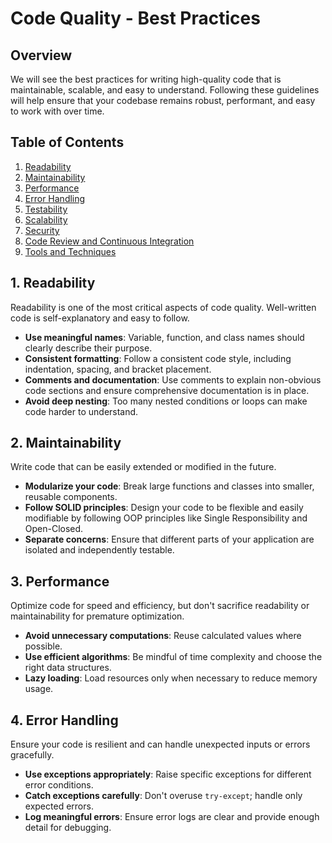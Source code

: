 # Code Quality - Best Practices

## Overview
We will see the best practices for writing high-quality code that is maintainable, scalable, and easy to understand. Following these guidelines will help ensure that your codebase remains robust, performant, and easy to work with over time.

## Table of Contents
1. [Readability](#readability)
2. [Maintainability](#maintainability)
3. [Performance](#performance)
4. [Error Handling](#error-handling)
5. [Testability](#testability)
6. [Scalability](#scalability)
7. [Security](#security)
8. [Code Review and Continuous Integration](#code-review-and-continuous-integration)
9. [Tools and Techniques](#tools-and-techniques)

## 1. Readability
Readability is one of the most critical aspects of code quality. Well-written code is self-explanatory and easy to follow.
- **Use meaningful names**: Variable, function, and class names should clearly describe their purpose.
- **Consistent formatting**: Follow a consistent code style, including indentation, spacing, and bracket placement.
- **Comments and documentation**: Use comments to explain non-obvious code sections and ensure comprehensive documentation is in place.
- **Avoid deep nesting**: Too many nested conditions or loops can make code harder to understand.

## 2. Maintainability
Write code that can be easily extended or modified in the future.
- **Modularize your code**: Break large functions and classes into smaller, reusable components.
- **Follow SOLID principles**: Design your code to be flexible and easily modifiable by following OOP principles like Single Responsibility and Open-Closed.
- **Separate concerns**: Ensure that different parts of your application are isolated and independently testable.

## 3. Performance
Optimize code for speed and efficiency, but don't sacrifice readability or maintainability for premature optimization.

- **Avoid unnecessary computations**: Reuse calculated values where possible.
- **Use efficient algorithms**: Be mindful of time complexity and choose the right data structures.
- **Lazy loading**: Load resources only when necessary to reduce memory usage.

## 4. Error Handling
Ensure your code is resilient and can handle unexpected inputs or errors gracefully.

- **Use exceptions appropriately**: Raise specific exceptions for different error conditions.
- **Catch exceptions carefully**: Don't overuse `try-except`; handle only expected errors.
- **Log meaningful errors**: Ensure error logs are clear and provide enough detail for debugging.


